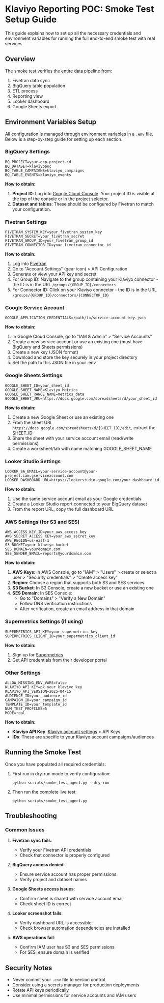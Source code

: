 # Klaviyo Reporting POC: Smoke Test Setup Guide

This guide explains how to set up all the necessary credentials and environment variables for running the full end-to-end smoke test with real services.

## Overview

The smoke test verifies the entire data pipeline from:
1. Fivetran data sync
2. BigQuery table population
3. ETL process
4. Reporting view
5. Looker dashboard
6. Google Sheets export

## Environment Variables Setup

All configuration is managed through environment variables in a `.env` file. Below is a step-by-step guide for setting up each section.

### BigQuery Settings

```
BQ_PROJECT=your-gcp-project-id
BQ_DATASET=klaviyopoc
BQ_TABLE_CAMPAIGNS=klaviyo_campaigns
BQ_TABLE_EVENTS=klaviyo_events
```

**How to obtain:**
1. **Project ID**: Log into [Google Cloud Console](https://console.cloud.google.com/). Your project ID is visible at the top of the console or in the project selector.
2. **Dataset and tables**: These should be configured by Fivetran to match your configuration.

### Fivetran Settings

```
FIVETRAN_SYSTEM_KEY=your_fivetran_system_key
FIVETRAN_SECRET=your_fivetran_secret
FIVETRAN_GROUP_ID=your_fivetran_group_id
FIVETRAN_CONNECTOR_ID=your_fivetran_connector_id
```

**How to obtain:**
1. Log into [Fivetran](https://fivetran.com/dashboard)
2. Go to "Account Settings" (gear icon) > API Configuration
3. Generate or view your API key and secret
4. For Group ID: Navigate to the group containing your Klaviyo connector - the ID is in the URL `/groups/{GROUP_ID}/connectors`
5. For Connector ID: Click on your Klaviyo connector - the ID is in the URL `/groups/{GROUP_ID}/connectors/{CONNECTOR_ID}`

### Google Service Account 

```
GOOGLE_APPLICATION_CREDENTIALS=/path/to/service-account-key.json
```

**How to obtain:**
1. In Google Cloud Console, go to "IAM & Admin" > "Service Accounts"
2. Create a new service account or use an existing one (must have BigQuery and Sheets permissions)
3. Create a new key (JSON format)
4. Download and store the key securely in your project directory
5. Set the path to this JSON file in your .env

### Google Sheets Settings

```
GOOGLE_SHEET_ID=your_sheet_id
GOOGLE_SHEET_NAME=Klaviyo Metrics
GOOGLE_SHEET_RANGE_NAME=metrics_data
GOOGLE_SHEET_URL=https://docs.google.com/spreadsheets/d/your_sheet_id
```

**How to obtain:**
1. Create a new Google Sheet or use an existing one
2. From the sheet URL `https://docs.google.com/spreadsheets/d/{SHEET_ID}/edit`, extract the SHEET_ID
3. Share the sheet with your service account email (read/write permissions)
4. Create a worksheet/tab with name matching GOOGLE_SHEET_NAME

### Looker Studio Settings

```
LOOKER_SA_EMAIL=your-service-account@your-project.iam.gserviceaccount.com
LOOKER_DASHBOARD_URL=https://lookerstudio.google.com/your_dashboard_id
```

**How to obtain:**
1. Use the same service account email as your Google credentials
2. Create a Looker Studio report connected to your BigQuery dataset
3. From the report URL, copy the full dashboard URL

### AWS Settings (for S3 and SES)

```
AWS_ACCESS_KEY_ID=your_aws_access_key
AWS_SECRET_ACCESS_KEY=your_aws_secret_key
AWS_REGION=us-east-1
S3_BUCKET=your-klaviyo-bucket
SES_DOMAIN=yourdomain.com
SES_SENDER_EMAIL=reports@yourdomain.com
```

**How to obtain:**
1. **AWS Keys**: In AWS Console, go to "IAM" > "Users" > create or select a user > "Security credentials" > "Create access key"
2. **Region**: Choose a region that supports both S3 and SES services
3. **S3 Bucket**: In S3 Console, create a new bucket or use an existing one
4. **SES Domain**: In SES Console:
   - Go to "Domains" > "Verify a New Domain"
   - Follow DNS verification instructions
   - After verification, create an email address in that domain

### Supermetrics Settings (if using)

```
SUPERMETRICS_API_KEY=your_supermetrics_key
SUPERMETRICS_CLIENT_ID=your_supermetrics_client_id
```

**How to obtain:**
1. Sign up for [Supermetrics](https://supermetrics.com/)
2. Get API credentials from their developer portal

### Other Settings

```
ALLOW_MISSING_ENV_VARS=false
KLAVIYO_API_KEY=pk_your_klaviyo_key
KLAVIYO_API_VERSION=2025-04-15
AUDIENCE_ID=your_audience_id
CAMPAIGN_ID=your_campaign_id
TEMPLATE_ID=your_template_id
NUM_TEST_PROFILES=5
MODE=real
```

**How to obtain:**
- **Klaviyo API Key**: [Klaviyo account settings](https://www.klaviyo.com/account) > API Keys
- **IDs**: These are specific to your Klaviyo account campaigns/audiences

## Running the Smoke Test

Once you have populated all required credentials:

1. First run in dry-run mode to verify configuration:
   ```
   python scripts/smoke_test_agent.py --dry-run
   ```

2. Then run the complete live test:
   ```
   python scripts/smoke_test_agent.py
   ```

## Troubleshooting

### Common Issues

1. **Fivetran sync fails**:
   - Verify your Fivetran API credentials
   - Check that connector is properly configured

2. **BigQuery access denied**:
   - Ensure service account has proper permissions
   - Verify project and dataset names

3. **Google Sheets access issues**:
   - Confirm sheet is shared with service account email
   - Check sheet ID is correct

4. **Looker screenshot fails**:
   - Verify dashboard URL is accessible
   - Check browser automation dependencies are installed

5. **AWS operations fail**:
   - Confirm IAM user has S3 and SES permissions
   - For SES, ensure domain is verified

## Security Notes

- Never commit your `.env` file to version control
- Consider using a secrets manager for production deployments
- Rotate API keys periodically
- Use minimal permissions for service accounts and IAM users 